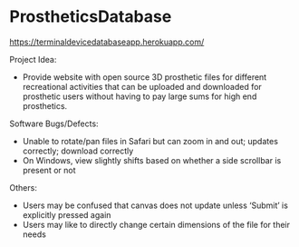 # ProstheticsDatabase

https://terminaldevicedatabaseapp.herokuapp.com/

Project Idea:
- Provide website with open source 3D prosthetic files for different recreational activities that can be uploaded and downloaded for prosthetic users without having to pay large sums for high end prosthetics.

Software Bugs/Defects:
- Unable to rotate/pan files in Safari but can zoom in and out; updates correctly; download correctly
- On Windows, view slightly shifts based on whether a side scrollbar is present or not


Others:
- Users may be confused that canvas does not update unless ‘Submit’ is explicitly pressed again 
- Users may like to directly change certain dimensions of the file for their needs

